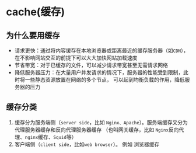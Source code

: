 # cache(缓存)
## 为什么要用缓存
- 请求更快：通过将内容缓存在本地浏览器或距离最近的缓存服务器（如`CDN`），在不影响网站交互的前提下可以大大加快网站加载速度
- 节省带宽：对于已缓存的文件，可以减少请求带宽甚至无需请求网络
- 降低服务器压力：在大量用户并发请求的情况下，服务器的性能受到限制，此时将一些静态资源放置在网络的多个节点，
可以起到均衡负载的作用，降低服务器的压力

## 缓存分类
1. 缓存分为服务端侧（`server side`，比如 `Nginx、Apache`）。服务端缓存又分为代理服务器缓存和反向代理服务器缓存
（也叫网关缓存，比如 `Nginx`反向代理、`nginx`缓存、`Squid`等）
2. 客户端侧（`client side`，比如`web browser`）。 例如 浏览器缓存
